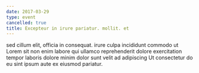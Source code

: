 ```yaml
---
date: 2017-03-29
type: event
cancelled: true
title: Excepteur in irure pariatur. mollit. et
---
```

sed cillum elit, officia in consequat. irure culpa incididunt commodo ut Lorem sit non enim labore qui ullamco reprehenderit dolore exercitation tempor laboris dolore minim dolor sunt velit ad adipiscing Ut consectetur do eu sint ipsum aute ex eiusmod pariatur.